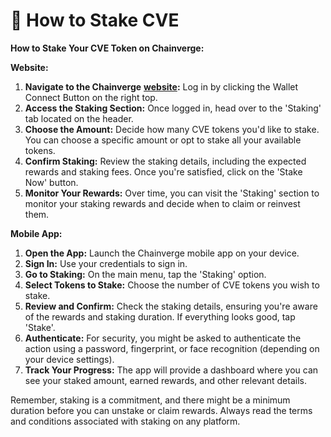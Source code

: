 # 💸 How to Stake CVE

**How to Stake Your CVE Token on Chainverge:**

**Website:**

1. **Navigate to the Chainverge** [**website**](https://www.chainverge.net/)**:** Log in by clicking the Wallet Connect Button on the right top.
2. **Access the Staking Section:** Once logged in, head over to the 'Staking' tab located on the header.
3. **Choose the Amount:** Decide how many CVE tokens you'd like to stake. You can choose a specific amount or opt to stake all your available tokens.
4. **Confirm Staking:** Review the staking details, including the expected rewards and staking fees. Once you're satisfied, click on the 'Stake Now' button.
5. **Monitor Your Rewards:** Over time, you can visit the 'Staking' section to monitor your staking rewards and decide when to claim or reinvest them.

**Mobile App:**

1. **Open the App:** Launch the Chainverge mobile app on your device.
2. **Sign In:** Use your credentials to sign in.
3. **Go to Staking:** On the main menu, tap the 'Staking' option.
4. **Select Tokens to Stake:** Choose the number of CVE tokens you wish to stake.
5. **Review and Confirm:** Check the staking details, ensuring you're aware of the rewards and staking duration. If everything looks good, tap 'Stake'.
6. **Authenticate:** For security, you might be asked to authenticate the action using a password, fingerprint, or face recognition (depending on your device settings).
7. **Track Your Progress:** The app will provide a dashboard where you can see your staked amount, earned rewards, and other relevant details.

Remember, staking is a commitment, and there might be a minimum duration before you can unstake or claim rewards. Always read the terms and conditions associated with staking on any platform.
